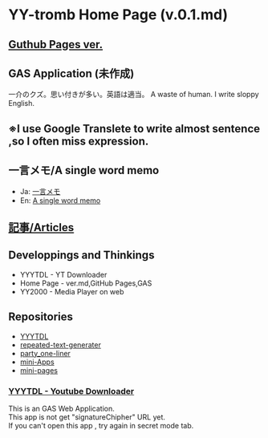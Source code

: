 # YY-tromb Home Page (v.0.1.md)  

## [Guthub Pages ver.](https://yy-tromb.github.io/)
## GAS Application (未作成)
  
一介のクズ。思い付きが多い。英語は適当。 A waste of human. I write sloppy English.  
## ※I use Google Translete to write almost sentence ,so I often miss expression.  
  
## 一言メモ/A single word memo  
- Ja: [一言メモ](https://github.com/yy-tromb/yy-tromb.github.io/blob/main/a_single_word_ja.md)  
- En: [A single word memo](https://github.com/yy-tromb/yy-tromb.github.io/blob/main/a_single_word_en.md)  
  
## [記事/Articles](https://github.com/yy-tromb/yy-tromb.github.io/tree/main/articles)
  
## Developpings and Thinkings  
- YYYTDL - YT Downloader  
- Home Page - ver.md,GitHub Pages,GAS  
- YY2000 - Media Player on web  

  
## Repositories
- [YYYTDL](https://github.com/yy-tromb/YYYTDL)
- [repeated-text-generater](https://github.com/yy-tromb/repeated-text-generater)
- [party_one-liner](https://github.com/yy-tromb/party_one-liner)
- [mini-Apps](https://github.com/yy-tromb/mini-Apps)
- [mini-pages](https://github.com/yy-tromb/mini-pages)
  
### [YYYTDL - Youtube Downloader](https://script.google.com/macros/s/AKfycbzmBmBuIIqtqzKDj9XtkFD_K8fhEq4pXvhIw_E3V1JeQHP8ttEjBScownmCpfWbU4lf/exec)  
This is an GAS Web Application.  
This app is not get "signatureChipher" URL yet.  
If you can't open this app , try again in secret mode tab.

